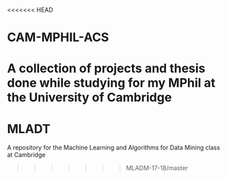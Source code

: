 <<<<<<< HEAD
# CAM-MPHIL-ACS
A collection of projects and thesis done while studying for my MPhil at the University of Cambridge
=======
# MLADT
A repository for the Machine Learning and Algorithms for Data Mining class at Cambridge
>>>>>>> MLADM-17-18/master
